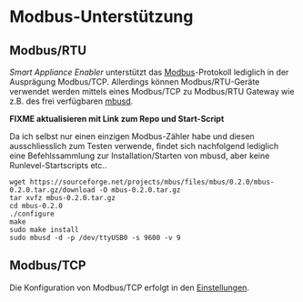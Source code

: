# Modbus-Unterstützung

## Modbus/RTU
*Smart Appliance Enabler* unterstützt das [Modbus](https://de.wikipedia.org/wiki/Modbus)-Protokoll lediglich in der Ausprägung Modbus/TCP. Allerdings können Modbus/RTU-Geräte verwendet werden mittels eines Modbus/TCP zu Modbus/RTU Gateway wie z.B. des frei verfügbaren [mbusd](https://sourceforge.net/projects/mbus).

**FIXME aktualisieren mit Link zum Repo und Start-Script**

Da ich selbst nur einen einzigen Modbus-Zähler habe und diesen ausschliesslich zum Testen verwende, findet sich nachfolgend lediglich eine Befehlssammlung zur Installation/Starten von mbusd, aber keine Runlevel-Startscripts etc..
```
wget https://sourceforge.net/projects/mbus/files/mbus/0.2.0/mbus-0.2.0.tar.gz/download -O mbus-0.2.0.tar.gz
tar xvfz mbus-0.2.0.tar.gz
cd mbus-0.2.0
./configure
make
sudo make install
sudo mbusd -d -p /dev/ttyUSB0 -s 9600 -v 9
```

## Modbus/TCP
Die Konfiguration von Modbus/TCP erfolgt in den [Einstellungen](Settings_DE.md#Modbus).